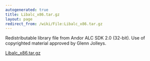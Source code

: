 ```yaml
---
autogenerated: true
title: Libalc_x86.tar.gz
layout: page
redirect_from: /wiki/File:Libalc_x86.tar.gz
---
```


Redistributable library file from Andor ALC SDK 2.0 (32-bit). Use of
copyrighted material approved by Glenn Jolleys.

[Libalc_x86.tar.gz](/media/files/Libalc_x86.tar.gz)
